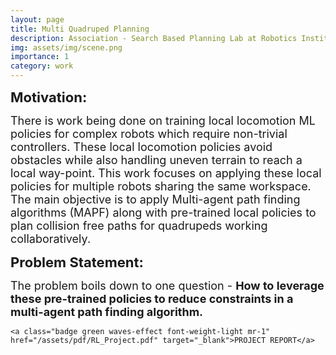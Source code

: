 ```yaml
---
layout: page
title: Multi Quadruped Planning
description: Association - Search Based Planning Lab at Robotics Institute, CMU
img: assets/img/scene.png
importance: 1
category: work
---
```


<b style="font-size: 22px;">Motivation:</b> 
<p style="font-size: 18px; display: inline; margin-bottom: 20px;">
There is work being done on training local locomotion ML policies
for complex robots which require non-trivial controllers. These local locomotion policies avoid obstacles while also handling uneven terrain to reach a local way-point. This work focuses on applying these local policies for multiple robots sharing the same workspace. The main objective is to apply Multi-agent path finding algorithms (MAPF) along with pre-trained local policies to plan collision free paths for quadrupeds working collaboratively.
</p>

<p>
</p>

<b style="font-size: 22px;">Problem Statement:</b> 
<p style="font-size: 18px; display: inline; margin-bottom: 20px;">
The problem boils down to one question - <b>How to leverage these pre-trained policies to reduce constraints in a multi-agent path finding algorithm.</b> 
</p>

<div class="col p-0">

    <a class="badge green waves-effect font-weight-light mr-1" href="/assets/pdf/RL_Project.pdf" target="_blank">PROJECT REPORT</a>

</div>
